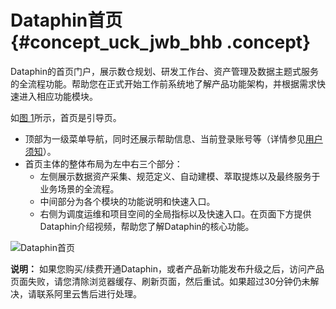 # Dataphin首页 {#concept_uck_jwb_bhb .concept}

Dataphin的首页门户，展示数仓规划、研发工作台、资产管理及数据主题式服务的全流程功能。帮助您在正式开始工作前系统地了解产品功能架构，并根据需求快速进入相应功能模块。

如[图 1](#fig_md3_cwc_bhb)所示，首页是引导页。

-   顶部为一级菜单导航，同时还展示帮助信息、当前登录账号等（详情参见[用户须知](cn.zh-CN/用户指南/界面引导/用户须知.md#)）。
-   首页主体的整体布局为左中右三个部分：
    -   左侧展示数据资产采集、规范定义、自动建模、萃取提炼以及最终服务于业务场景的全流程。
    -   中间部分为各个模块的功能说明和快速入口。
    -   右侧为调度运维和项目空间的全局指标以及快速入口。在页面下方提供Dataphin介绍视频，帮助您了解Dataphin的核心功能。

![](images/40422_zh-CN.png "Dataphin首页")

**说明：** 如果您购买/续费开通Dataphin，或者产品新功能发布升级之后，访问产品页面失败，请您清除浏览器缓存、刷新页面，然后重试。如果超过30分钟仍未解决，请联系阿里云售后进行处理。

